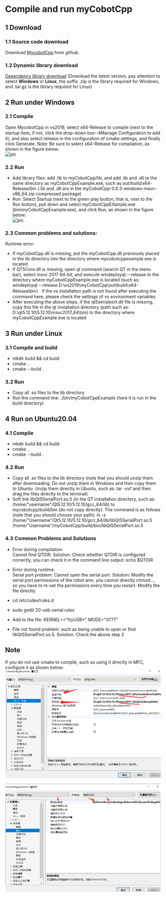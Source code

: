 # Compile and run myCobotCpp
## 1 Download
### 1.1 Source code download
Download [MycobotCpp](https://github.com/elephantrobotics/myCobotCpp/) from github. <br>
### 1.2 Dynamic library download
[Dependency library download](https://github.com/elephantrobotics/myCobotCpp/tags) (Download the latest version, pay attention to select **Windows** or **Linux**, the suffix .zip is the library required for Windows, and .tar.gz is the library required for Linux)<br>

## 2 Run under Windows

### 2.1 Compile
Open MycobotCpp in vs2019, select x64-Release to compile (next to the startup item, if not, click the drop-down box--》Manage Configuration to add it), and also select release in the configuration of cmake settings, and finally click Generate. Note: Be sure to select x64-Release for compilation, as shown in the figure below: <br>
![pic](../../../resources/3-FunctionsAndApplications/6.developmentGuide/C++/compile/8-2-2.1-001.gif)
### 2.2 Run
- Add library files: add .lib to myCobotCpp/lib, and add .lib and .dll to the same directory as myCobotCppExample.exe, such as out/build/x64-Release/bin (.lib and .dll are in the myCobotCpp-0.0.3-windows-msvc-x86_64.zip compressed package) <br>
- Run: Select Startup (next to the green play button, that is, next to the Run button), pull down and select myCobotCppEXample.exe (bin\myCobotCppExample.exe), and click Run, as shown in the figure below: <br>
![pic](../../../resources/3-FunctionsAndApplications/6.developmentGuide/C++/compile/8-2-2.1-002.gif)
### 2.3 Common problems and solutions: <br>
Runtime error: <br>

- If myCobotCpp.dll is missing, put the myCobotCpp.dll previously placed in the lib directory into the directory where mycobotcppexample.exe is located <br>
- If QT5Core.dll is missing, open qt command (search QT in the menu bar), select msvc 2017 64-bit, and execute windeployqt --release to the directory where myCobotCppExample.exe is located (such as: windeployqt --release D:\vs2019\myCobotCpp\out\build\x64-Release\bin） If the vs installation path is not found after executing the command here, please check the settings of vs environment variables<br>
- After executing the above steps, if the qt5serialport.dll file is missing, copy this file in the qt installation directory (path such as: D:\qt5.12.10\5.12.10\msvc2017_64\bin) to the directory where myCobotCppExample.exe is located

## 3 Run under Linux

### 3.1 Compile and build
- mkdir build && cd build<br>
- cmake ..<br>
- cmake --build .<br>
### 3.2 Run
- Copy all .so files to the lib directory<br>
- Run the command line: ./bin/myCobotCppExample (here it is run in the build directory)

## 4 Run on Ubuntu20.04

### 4.1 Compile
- mkdir build && cd build<br>
- cmake ..<br>
- cmake --build .<br>
### 4.2 Run
- Copy all .so files to the lib directory (note that you should unzip them after downloading. Do not unzip them in Windows and then copy them to Ubuntu. Unzip them directly in Ubuntu, such as: tar -xvf and then drag the files directly to the terminal)<br>
- Soft link libQt5SerialPort.so.5 (in the QT installation directory, such as: /home/"username"/Qt5.12.10/5.12.10/gcc_64/lib) to mycobotcpp/build/bin (do not copy directly). The command is as follows (note that you should choose your path): ln -s /home/"Username"/Qt5.12.10/5.12.10/gcc_64/lib/libQt5SerialPort.so.5 /home/"Username"/myCobotCpp/build/bin/libQt5SerialPort.so.5<br>

### 4.3 Common Problems and Solutions
- Error during compilation:<br>
Cannot find QTDIR. Solution: Check whether QTDIR is configured correctly, you can check it in the command line output: echo $QTDIR<br>

- Error during runtime:<br>
Serial port problem: Cannot open the serial port. Solution: Modify the serial port permissions of the robot arm, you cannot directly chmod..., so you have to re-set the permissions every time you restart. Modify the file directly:<br>

- cd /etc/udev/rules.d<br>
- sudo gedit 20-usb-serial.rules<br>
- Add to the file: KERNEL=="ttyUSB*" MODE="0777"<br>
- File not found problem: such as being unable to open or find libQt5SerialPort.so.5. Solution: Check the above step 2

## Note

If you do not use cmake to compile, such as using it directly in MFC, configure it as shown below:<br>
![pic](../../../resources/3-FunctionsAndApplications/6.developmentGuide/C++/compile/8-2-4.3-001.png)

![pic](../../../resources/3-FunctionsAndApplications/6.developmentGuide/C++/compile/8-2-4.3-002.png)